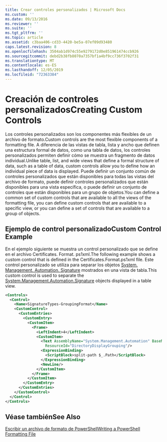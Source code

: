 ```yaml
---
title: Crear controles personalizados | Microsoft Docs
ms.custom: ''
ms.date: 09/13/2016
ms.reviewer: ''
ms.suite: ''
ms.tgt_pltfrm: ''
ms.topic: article
ms.assetid: c3baa406-cd33-4420-be5a-07ef09d93480
caps.latest.revision: 8
ms.openlocfilehash: 3504ab1d974c55e9279172d0e851961474ccb926
ms.sourcegitcommit: debd2b38fb8070a7357bf1a4bf9cc736f3702f31
ms.translationtype: MT
ms.contentlocale: es-ES
ms.lasthandoff: 12/05/2019
ms.locfileid: "72363384"
---
```

# <a name="creating-custom-controls"></a><span data-ttu-id="e75e0-102">Creación de controles personalizados</span><span class="sxs-lookup"><span data-stu-id="e75e0-102">Creating Custom Controls</span></span>

<span data-ttu-id="e75e0-103">Los controles personalizados son los componentes más flexibles de un archivo de formato.</span><span class="sxs-lookup"><span data-stu-id="e75e0-103">Custom controls are the most flexible components of a formatting file.</span></span> <span data-ttu-id="e75e0-104">A diferencia de las vistas de tabla, lista y ancho que definen una estructura formal de datos, como una tabla de datos, los controles personalizados permiten definir cómo se muestra un fragmento de datos individual.</span><span class="sxs-lookup"><span data-stu-id="e75e0-104">Unlike table, list, and wide views that define a formal structure of data, such as a table of data, custom controls allow you to define how an individual piece of data is displayed.</span></span> <span data-ttu-id="e75e0-105">Puede definir un conjunto común de controles personalizados que están disponibles para todas las vistas del archivo de formato, puede definir controles personalizados que están disponibles para una vista específica, o puede definir un conjunto de controles que están disponibles para un grupo de objetos.</span><span class="sxs-lookup"><span data-stu-id="e75e0-105">You can define a common set of custom controls that are available to all the views of the formatting file, you can define custom controls that are available to a specific view, or you can define a set of controls that are available to a group of objects.</span></span>

## <a name="custom-control-example"></a><span data-ttu-id="e75e0-106">Ejemplo de control personalizado</span><span class="sxs-lookup"><span data-stu-id="e75e0-106">Custom Control Example</span></span>

<span data-ttu-id="e75e0-107">En el ejemplo siguiente se muestra un control personalizado que se define en el archivo Certificates. Format. ps1xml.</span><span class="sxs-lookup"><span data-stu-id="e75e0-107">The following example shows a custom control that is defined in the Certificates.Format.ps1xml file.</span></span> <span data-ttu-id="e75e0-108">Este control personalizado se utiliza para separar los objetos [System. Management. Automation. Signature](/dotnet/api/System.Management.Automation.Signature) mostrados en una vista de tabla.</span><span class="sxs-lookup"><span data-stu-id="e75e0-108">This custom control is used to separate the [System.Management.Automation.Signature](/dotnet/api/System.Management.Automation.Signature) objects displayed in a table view.</span></span>

```xml
<Controls>
  <Control>
    <Name>SignatureTypes-GroupingFormat</Name>
    <CustomControl>
      <CustomEntries>
        <CustomEntry>
          <CustomItem>
            <Frame>
              <LeftIndent>4</LeftIndent>
              <CustomItem>
                <Text AssemblyName="System.Management.Automation" BaseName="FileSystemProviderStrings"
                  ResourceId="DirectoryDisplayGrouping"/>
                <ExpressionBinding>
                  <ScriptBlock>split-path $_.Path</ScriptBlock>
                </ExpressionBinding>
                <NewLine/>
              </CustomItem>
            </Frame>
          </CustomItem>
        </CustomEntry>
      </CustomEntries>
    </CustomControl>
  </Control>
</Controls>

```

## <a name="see-also"></a><span data-ttu-id="e75e0-109">Véase también</span><span class="sxs-lookup"><span data-stu-id="e75e0-109">See Also</span></span>

[<span data-ttu-id="e75e0-110">Escribir un archivo de formato de PowerShell</span><span class="sxs-lookup"><span data-stu-id="e75e0-110">Writing a PowerShell Formatting File</span></span>](./writing-a-powershell-formatting-file.md)
